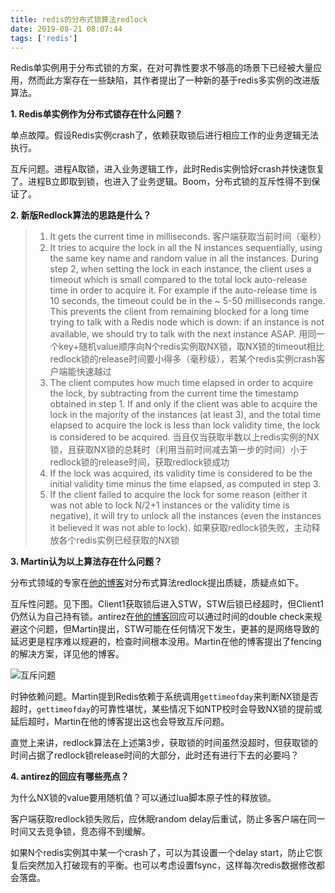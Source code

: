 ```yaml
---
title: redis的分布式锁算法redlock
date: 2019-08-21 08:07:44
tags: ['redis']
---
```


Redis单实例用于分布式锁的方案，在对可靠性要求不够高的场景下已经被大量应用，然而此方案存在一些缺陷，其作者提出了一种新的基于redis多实例的改进版算法。

<!-- more -->

**1. Redis单实例作为分布式锁存在什么问题？**

单点故障。假设Redis实例crash了，依赖获取锁后进行相应工作的业务逻辑无法执行。

互斥问题。进程A取锁，进入业务逻辑工作，此时Redis实例恰好crash并快速恢复了。进程B立即取到锁，也进入了业务逻辑。Boom，分布式锁的互斥性得不到保证了。

**2. 新版Redlock算法的思路是什么？**

> 1. It gets the current time in milliseconds.
客户端获取当前时间（毫秒）
> 2. It tries to acquire the lock in all the N instances sequentially, using the same key name and random value in all the instances. During step 2, when setting the lock in each instance, the client uses a timeout which is small compared to the total lock auto-release time in order to acquire it. For example if the auto-release time is 10 seconds, the timeout could be in the ~ 5-50 milliseconds range. This prevents the client from remaining blocked for a long time trying to talk with a Redis node which is down: if an instance is not available, we should try to talk with the next instance ASAP.
用同一个key+随机value顺序向N个redis实例取NX锁，取NX锁的timeout相比redlock锁的release时间要小得多（毫秒级），若某个redis实例crash客户端能快速越过
> 3. The client computes how much time elapsed in order to acquire the lock, by subtracting from the current time the timestamp obtained in step 1. If and only if the client was able to acquire the lock in the majority of the instances (at least 3), and the total time elapsed to acquire the lock is less than lock validity time, the lock is considered to be acquired.
当且仅当获取半数以上redis实例的NX锁，且获取NX锁的总耗时（利用当前时间减去第一步的时间）小于redlock锁的release时间，获取redlock锁成功
> 4. If the lock was acquired, its validity time is considered to be the initial validity time minus the time elapsed, as computed in step 3.
> 5. If the client failed to acquire the lock for some reason (either it was not able to lock N/2+1 instances or the validity time is negative), it will try to unlock all the instances (even the instances it believed it was not able to lock).
如果获取redlock锁失败，主动释放各个redis实例已经获取的NX锁

**3. Martin认为以上算法存在什么问题？**

分布式领域的专家在[他的博客](http://martin.kleppmann.com/2016/02/08/how-to-do-distributed-locking.html)对分布式算法redlock提出质疑，质疑点如下。

互斥性问题。见下图。Client1获取锁后进入STW，STW后锁已经超时，但Client1仍然认为自己持有锁。antirez在[他的博客](http://antirez.com/news/101)回应可以通过时间的double check来规避这个问题，但Martin提出，STW可能在任何情况下发生，更甚的是网络导致的延迟更是程序难以规避的，检查时间根本没用。Martin在他的博客提出了fencing的解决方案，详见他的博客。

![互斥问题](http://martin.kleppmann.com/2016/02/unsafe-lock.png)

时钟依赖问题。Martin提到Redis依赖于系统调用`gettimeofday`来判断NX锁是否超时，`gettimeofday`的可靠性堪忧，某些情况下如NTP校时会导致NX锁的提前或延后超时，Martin在他的博客提出这也会导致互斥问题。

直觉上来讲，redlock算法在上述第3步，获取锁的时间虽然没超时，但获取锁的时间占据了redlock锁release时间的大部分，此时还有进行下去的必要吗？

**4. antirez的回应有哪些亮点？**

为什么NX锁的value要用随机值？可以通过lua脚本原子性的释放锁。

客户端获取redlock锁失败后，应休眠random delay后重试，防止多客户端在同一时间又去竞争锁，竞态得不到缓解。

如果N个redis实例其中某一个crash了，可以为其设置一个delay start，防止它恢复后突然加入打破现有的平衡。也可以考虑设置fsync，这样每次redis数据修改都会落盘。